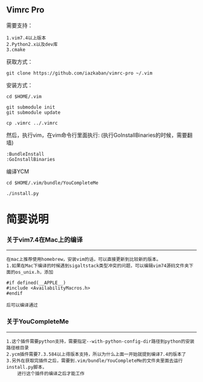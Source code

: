 Vimrc Pro
---

需要支持：
```
1.vim7.4以上版本
2.Python2.x以及dev库
3.cmake
```
获取方式：
```
git clone https://github.com/iazkaban/vimrc-pro ~/.vim
```
安装方式：
```
cd $HOME/.vim

git submodule init
git submodule update

cp .vimrc ../.vimrc
```
然后，执行vim，在vim命令行里面执行:
(执行GoInstallBinaries的时候，需要翻墙)
```
:BundleInstall
:GoInstallBinaries
```

编译YCM
```
cd $HOME/.vim/bundle/YouCompleteMe

./install.py
```

# 简要说明


### 关于vim7.4在Mac上的编译
---
```
在mac上推荐使用homebrew，安装vim的话，可以直接更新到比较新的版本。
1.如果在Mac下编译的时候遇到sigaltstack类型冲突的问题，可以编辑vim74源码文件夹下面的os_unix.h，添加

#if defined(__APPLE__)
#include <AvailabilityMacros.h>
#endif

后可以编译通过
```

### 关于YouCompleteMe
---
```
1.这个插件需要python支持，需要指定--with-python-config-dir路径到python的安装路径根目录
2.ycm插件需要7.3.584以上得版本支持，所以为什么上面一开始就提到编译7.4的版本了
3.另外在获取完插件之后，需要到.vim/bundle/YouCompleteMe的文件夹里面去运行install.py脚本，
    进行这个插件的编译之后才能工作
```
